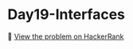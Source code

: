 # Day19-Interfaces

🔗 [View the problem on HackerRank](https://www.hackerrank.com/challenges/Day19-Interfaces/problem)

